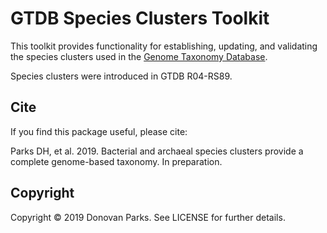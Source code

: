 # GTDB Species Clusters Toolkit

This toolkit provides functionality for establishing, updating, and validating the 
species clusters used in the [Genome Taxonomy Database](https://gtdb.ecogenomic.org/).

Species clusters were introduced in GTDB R04-RS89.
 
## Cite

If you find this package useful, please cite:

Parks DH, et al. 2019. Bacterial and archaeal species clusters provide a complete genome-based taxonomy. In preparation.


## Copyright

Copyright © 2019 Donovan Parks. See LICENSE for further details.
